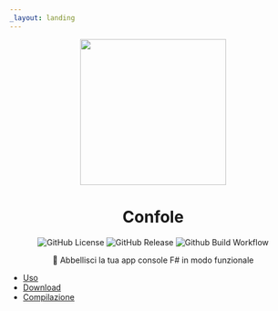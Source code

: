 ```yaml
---
_layout: landing
---
```


<div align="center">

<img src="confole.png" width="256px" height="256px" />

# Confole

![GitHub License](https://img.shields.io/github/license/reallukee/confole)
![GitHub Release](https://img.shields.io/github/v/release/reallukee/confole?include_prereleases)
![Github Build Workflow](https://img.shields.io/github/actions/workflow/status/reallukee/confole/build.yml)

🎨 Abbellisci la tua app console F# in modo funzionale

</div>



* [Uso](/docs/uso)
* [Download](/docs/download)
* [Compilazione](/docs/compilazione)
